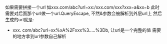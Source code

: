 如果需要拼接一个url
如xxx.com/abc?url=xx:/xxx.com/xxx?xxx=a&xx=b
此时需要对后面那个url做一个url.QueryEscape, 不然&参数会被解析到外层url上
然后生成的url就是:
- xxx. com/abc?url=xx%xA%2Fxxx%3.....%3Db, 让url是一个完整的值
需要的地方拿到url参数自己解析
